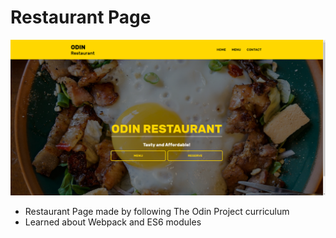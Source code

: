 # Restaurant Page

![Demo](./demo.png)

- Restaurant Page made by following The Odin Project curriculum
- Learned about Webpack and ES6 modules

